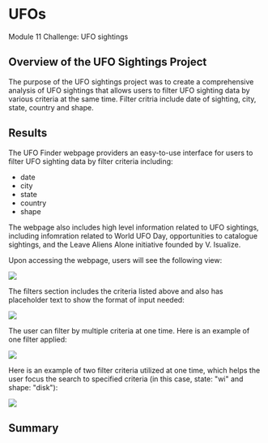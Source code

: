 # UFOs
Module 11 Challenge: UFO sightings

## Overview of the UFO Sightings Project
The purpose of the UFO sightings project was to create a comprehensive analysis of UFO sightings that allows users to filter UFO sighting data by various criteria at the same time. Filter critria include date of sighting, city, state, country and shape.

## Results
The UFO Finder webpage providers an easy-to-use interface for users to filter UFO sighting data by filter criteria including: 
- date
- city
- state
- country
- shape

The webpage also includes high level information related to UFO sightings, including infomration related to World UFO Day, opportunities to catalogue sightings, and the Leave Aliens Alone initiative founded by V. Isualize. 

Upon accessing the webpage, users will see the following view:

![](images/fullsiteview.png)

The filters section includes the criteria listed above and also has placeholder text to show the format of input needed:

![](images/filters.png)

The user can filter by multiple criteria at one time. Here is an example of one filter applied: 

![](images/onefilter.png)

Here is an example of two filter criteria utilized at one time, which helps the user focus the search to specified criteria (in this case, state: "wi" and shape: "disk"):

![](images/twofilters.png)

## Summary 

